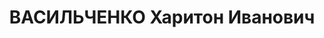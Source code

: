 ---
title: ВАСИЛЬЧЕНКО Харитон Иванович
description: "Род. в 1900, Акмолинская обл., украинец. Проживал: г. Рубцовск. Директор\
  \ техникума механизации сельского хозяйства \n  Арестован 03.02.1937. Обв. по ст.\
  \ 58-7, 8, 11 УК. Приговор: ВК ВС СССР, 30.10.1937 – ВМН. Расстрелян 30.10.1937,\
  \ в г. Новосибирске. \n  Реабилитирован Военной прокуратурой СибВО 30.05.2003"
---
